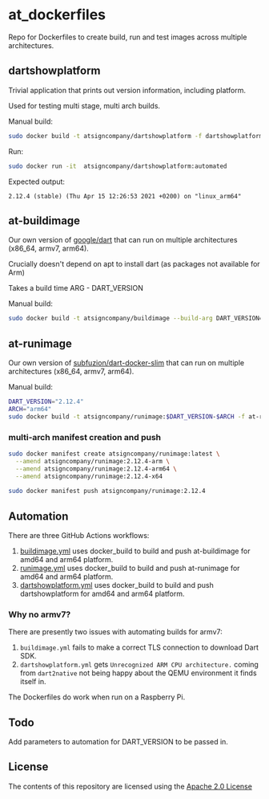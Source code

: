 # at_dockerfiles

Repo for Dockerfiles to create build, run and test images across multiple 
architectures.

## dartshowplatform

Trivial application that prints out version information, including platform.

Used for testing multi stage, multi arch builds.

Manual build:

```bash
sudo docker build -t atsigncompany/dartshowplatform -f dartshowplatform/Dockerfile .
```

Run:

```bash
sudo docker run -it  atsigncompany/dartshowplatform:automated
```

Expected output:

```log
2.12.4 (stable) (Thu Apr 15 12:26:53 2021 +0200) on "linux_arm64"
```

## at-buildimage

Our own version of [google/dart](https://github.com/dart-lang/dart_docker) that
can run on multiple architectures (x86_64, armv7, arm64).

Crucially doesn't depend on apt to install dart (as packages not available for Arm)

Takes a build time ARG - DART_VERSION

Manual build:

```bash
sudo docker build -t atsigncompany/buildimage --build-arg DART_VERSION=2.12.4 -f at-buildimage/Dockerfile .
```

## at-runimage

Our own version of [subfuzion/dart-docker-slim](https://github.com/subfuzion/dart-docker-slim)
that can run on multiple architectures (x86_64, armv7, arm64).

Manual build:

```bash
DART_VERSION="2.12.4"
ARCH="arm64"
sudo docker build -t atsigncompany/runimage:$DART_VERSION-$ARCH -f at-runimage/Dockerfile .
```

### multi-arch manifest creation and push

```bash
sudo docker manifest create atsigncompany/runimage:latest \
  --amend atsigncompany/runimage:2.12.4-arm \
  --amend atsigncompany/runimage:2.12.4-arm64 \
  --amend atsigncompany/runimage:2.12.4-x64
  
sudo docker manifest push atsigncompany/runimage:2.12.4
```

## Automation

There are three GitHub Actions workflows:

1. [buildimage.yml](.github/workflows/buildimage.yml) uses docker_build to build and push at-buildimage
for amd64 and arm64 platform.
2. [runimage.yml](.github/workflows/runimage.yml) uses docker_build to build and push at-runimage
for amd64 and arm64 platform.
3. [dartshowplatform.yml](.github/workflows/dartshowplatform.yml) uses docker_build to build and push dartshowplatform
for amd64 and arm64 platform.

### Why no armv7?

There are presently two issues with automating builds for armv7:

1. `buildimage.yml` fails to make a correct TLS connection to download Dart SDK.
2. `dartshowplatform.yml` gets `Unrecognized ARM CPU architecture.` coming from `dart2native` not being happy about the QEMU environment it finds itself in.

The Dockerfiles do work when run on a Raspberry Pi.

## Todo

Add parameters to automation for DART_VERSION to be passed in.

## License

The contents of this repository are licensed using the [Apache 2.0 License](LICENSE)
